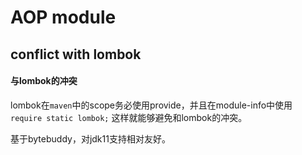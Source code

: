 # AOP module

## conflict with lombok
#### 与lombok的冲突
lombok在`maven`中的scope务必使用provide，并且在module-info中使用
`require static lombok;`
这样就能够避免和lombok的冲突。

基于bytebuddy，对jdk11支持相对友好。

